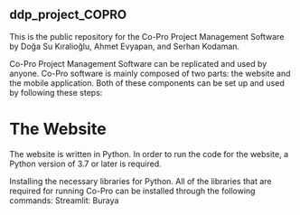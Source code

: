 ## ddp_project_COPRO
This is the public repository for the Co-Pro Project Management Software by Doğa Su Kıralioğlu, Ahmet Evyapan, and Serhan Kodaman.

Co-Pro Project Management Software can be replicated and used by anyone. Co-Pro software is mainly composed of two parts: the website and the mobile application. Both of these components can be set up and used by following these steps:

# The Website

  The website is written in Python. In order to run the code for the website, a Python version of 3.7 or later is required. 
  
  Installing the necessary libraries for Python. All of the libraries that are required for running Co-Pro can be installed through the following commands:
    Streamlit: 
    Buraya



